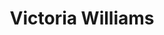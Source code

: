 ---
title: "Victoria Williams"
summary: "American singer, songwriter and musician born December 23, 1958 in Shreveport, Louisiana."
image: "victoria-williams.jpg"
apple_music_artist_url: "None"
---